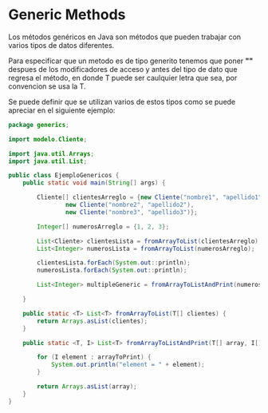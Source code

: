 # Generic Methods

Los métodos genéricos en Java son métodos que pueden trabajar con varios tipos de datos diferentes. 

Para especificar que un metodo es de tipo generito tenemos que poner **"<T>"** despues de los modificadores de acceso y antes del tipo de dato que regresa el método, en donde T puede ser caulquier letra que sea, por convencion se usa la T.

Se puede definir que se utilizan varios de estos tipos como se puede apreciar en el siguiente ejemplo:

```java
package generics;

import modelo.Cliente;

import java.util.Arrays;
import java.util.List;

public class EjemploGenericos {
    public static void main(String[] args) {

        Cliente[] clientesArreglo = {new Cliente("nombre1", "apellido1"),
                new Cliente("nombre2", "apellido2"),
                new Cliente("nombre3", "apellido3")};

        Integer[] numerosArreglo = {1, 2, 3};

        List<Cliente> clientesLista = fromArrayToList(clientesArreglo);
        List<Integer> numerosLista = fromArrayToList(numerosArreglo);

        clientesLista.forEach(System.out::println);
        numerosLista.forEach(System.out::println);

        List<Integer> multipleGeneric = fromArrayToListAndPrint(numerosArreglo, clientesArreglo);

    }

    public static <T> List<T> fromArrayToList(T[] clientes) {
        return Arrays.asList(clientes);
    }

    public static <T, I> List<T> fromArrayToListAndPrint(T[] array, I[] arrayToPrint) {

        for (I element : arrayToPrint) {
            System.out.println("element = " + element);
        }

        return Arrays.asList(array);
    }
}

```